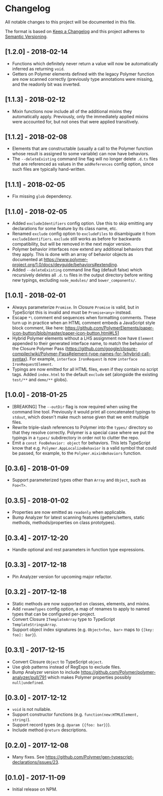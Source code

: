 # Changelog
All notable changes to this project will be documented in this file.

The format is based on [Keep a Changelog](http://keepachangelog.com/en/1.0.0/)
and this project adheres to [Semantic Versioning](http://semver.org/spec/v2.0.0.html).

<!-- ## [Unreleased] -->

## [1.2.0] - 2018-02-14
- Functions which definitely never return a value will now be automatically inferred as returning `void`.
- Getters on Polymer elements defined with the legacy Polymer function are now scanned correctly (previously type annotations were missing, and the readonly bit was inverted.

## [1.1.3] - 2018-02-12
- Mixin functions now include all of the additional mixins they automatically apply. Previously, only the immediately applied mixins were accounted for, but not ones that were applied transitively.

## [1.1.2] - 2018-02-08
- Elements that are constructable (usually a call to the Polymer function whose result is assigned to some variable) can now have behaviors.
- The `--deleteExisting` command line flag will no longer delete `.d.ts` files that are referenced as values in the `addReferences` config option, since such files are typically hand-written.

## [1.1.1] - 2018-02-05
- Fix missing `glob` dependency.

## [1.1.0] - 2018-02-05
- Added `excludeIdentifiers` config option. Use this to skip emitting any declarations for some feature by its class name, etc.
- Renamed `exclude` config option to `excludeFiles` to disambiguate it from `excludeIdentifiers`. `exclude` still works as before for backwards compatibility, but will be removed in the next major version.
- Polymer behavior interfaces now extend any additional behaviors that they apply. This is done with an array of behavior objects as documented at https://www.polymer-project.org/1.0/docs/devguide/behaviors#extending.
- Added `--deleteExisting` command line flag (default false) which recursively deletes all `.d.ts` files in the output directory before writing new typings, excluding `node_modules/` and `bower_components/`.

## [1.0.1] - 2018-02-01
- Always parameterize `Promise`. In Closure `Promise` is valid, but in TypeScript this is invalid and must be `Promise<any>` instead.
- Escape `*\` comment end sequences when formatting comments. These turn up in practice when an HTML comment embeds a JavaScript style block comment, like here: https://github.com/PolymerElements/paper-icon-button/blob/master/paper-icon-button.html#L51
- Hybrid Polymer elements without a LHS assignment now have `Element` appended to their generated interface name, to match the behavior of the Closure Polymer Pass (https://github.com/google/closure-compiler/wiki/Polymer-Pass#element-type-names-for-1xhybrid-call-syntax). For example, `interface IronRequest` is now `interface IronRequestElement`.
- Typings are now emitted for all HTML files, even if they contain no script tags. Added `index.html` to the default `exclude` set (alongside the existing `test/**` and `demo/**` globs).

## [1.0.0] - 2018-01-25
- [BREAKING] The `--outDir` flag is now required when using the command line tool. Previously it would print all concatenated typings to `stdout`, which doesn't make much sense given that we emit multiple files.
- Rewrite triple-slash references to Polymer into the `types/` directory so that they resolve correctly. Polymer is a special case where we put the typings in a `types/` subdirectory in order not to clutter the repo.
- Emit a `const FooBehavior: object` for behaviors. This lets TypeScript know that e.g. `Polymer.AppLocalizeBehavior` is a valid symbol that could be passed, for example, to the `Polymer.mixinBehaviors` function.

## [0.3.6] - 2018-01-09
- Support parameterized types other than `Array` and `Object`, such as `Foo<T>`.

## [0.3.5] - 2018-01-02
- Properties are now emitted as `readonly` when applicable.
- Bump Analyzer for latest scanning features (getters/setters, static methods, methods/properties on class prototypes).

## [0.3.4] - 2017-12-20
- Handle optional and rest parameters in function type expressions.

## [0.3.3] - 2017-12-18
- Pin Analyzer version for upcoming major refactor.

## [0.3.2] - 2017-12-18
- Static methods are now supported on classes, elements, and mixins.
- Add `renameTypes` config option, a map of renames to apply to named types that can be configured per-project.
- Convert Closure `ITemplateArray` type to TypeScript `TemplateStringsArray`.
- Support object index signatures (e.g. `Object<foo, bar>` maps to `{[key: foo]: bar}`).

## [0.3.1] - 2017-12-15
- Convert Closure `Object` to TypeScript `object`.
- Use glob patterns instead of RegExps to exclude files.
- Bump Analyzer version to include https://github.com/Polymer/polymer-analyzer/pull/791 which makes Polymer properties possibly `null|undefined`.

## [0.3.0] - 2017-12-12
- `void` is not nullable.
- Support constructor functions (e.g. `function(new:HTMLElement, string)`).
- Support record types (e.g. `@param {{foo: bar}}`).
- Include method `@return` descriptions.

## [0.2.0] - 2017-12-08
- Many fixes. See https://github.com/Polymer/gen-typescript-declarations/issues/23.

## [0.1.0] - 2017-11-09
- Initial release on NPM.
